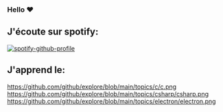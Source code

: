 ### Hello ❤️

## J'écoute sur spotify:
[![spotify-github-profile](https://spotify-github-profile.vercel.app/api/view?uid=bicc9ar16gw92ro1wil1n65rx&cover_image=true&theme=novatorem&show_offline=true&background_color=f50000&interchange=false&bar_color=001ae0&bar_color_cover=false)](https://spotify-github-profile.vercel.app/api/view?uid=bicc9ar16gw92ro1wil1n65rx&redirect=true)

## J'apprend le:
https://github.com/github/explore/blob/main/topics/c/c.png 
https://github.com/github/explore/blob/main/topics/csharp/csharp.png
https://github.com/github/explore/blob/main/topics/electron/electron.png



